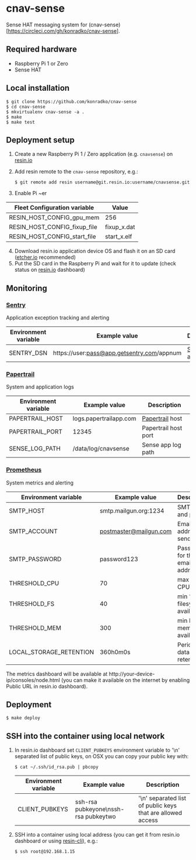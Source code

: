 # cnav-sense
Sense HAT messaging system for (cnav-sense)[https://circleci.com/gh/konradko/cnav-sense].

## Required hardware

* Raspberry Pi 1 or Zero
* Sense HAT

## Local installation

    $ git clone https://github.com/konradko/cnav-sense
    $ cd cnav-sense
    $ mkvirtualenv cnav-sense -a .
    $ make
    $ make test


## Deployment setup

1. Create a new Raspberry Pi 1 / Zero application (e.g. `cnavsense`) on [resin.io](https://dashboard.resin.io/)
2. Add resin remote to the `cnav-sense` repository, e.g.:

    ```
    $ git remote add resin username@git.resin.io:username/cnavsense.git
    ```

3. Enable Pi ~er

| Fleet Configuration variable | Value |
| ------------- | ------------- |
| RESIN_HOST_CONFIG_gpu_mem | 256 |
| RESIN_HOST_CONFIG_fixup_file | fixup_x.dat |
| RESIN_HOST_CONFIG_start_file | start_x.elf |

4. Download resin.io application device OS and flash it on an SD card ([etcher.io](https://www.etcher.io/) recommended)
5. Put the SD card in the Raspberry Pi and wait for it to update (check status on [resin.io](https://dashboard.resin.io/) dashboard)


## Monitoring

### [Sentry](http://www.getsentry.com/)
Application exception tracking and alerting

| Environment variable | Example value | Description
| ------------- | ------------- | ------------- |
| SENTRY_DSN | https://user:pass@app.getsentry.com/appnum | [Sentry](getsentry.com) DSN address |


### [Papertrail](http://www.papertrailapp.com/)
System and application logs

| Environment variable | Example value | Description
| ------------- | ------------- | ------------- |
| PAPERTRAIL_HOST | logs.papertrailapp.com | [Papertrail](papertrailapp.com) host |
| PAPERTRAIL_PORT | 12345 | Papertrail host port |
| SENSE_LOG_PATH | /data/log/cnavsense | Sense app log path |


### [Prometheus](http://www.prometheus.io/)
System metrics and alerting

| Environment variable | Example value | Description
| ------------- | ------------- | ------------- |
| SMTP_HOST | smtp.mailgun.org:1234 | SMTP host and port |
| SMTP_ACCOUNT | postmaster@mailgun.com | Email address to send from |
| SMTP_PASSWORD | password123 | Password for the email address |
| THRESHOLD_CPU | 70 | max % of CPU in use |
| THRESHOLD_FS | 40 | min % of filesystem available |
| THRESHOLD_MEM | 300  | min MB of mem available |
| LOCAL_STORAGE_RETENTION | 360h0m0s | Period of data retention |

The metrics dashboard will be available at http://your-device-ip/consoles/node.html (you can make it available on the internet by enabling Public URL in resin.io dashboard).


## Deployment 

    $ make deploy

## SSH into the container using local network 

1. In resin.io dashboard set `CLIENT_PUBKEYS` environment variable to '\n' separated list of public keys, on OSX you can copy your public key with:
    ```
    $ cat ~/.ssh/id_rsa.pub | pbcopy
    ```
    | Environment variable | Example value | Description
    | ------------- | ------------- | ------------- |
    | CLIENT_PUBKEYS | ssh-rsa pubkeyone\nssh-rsa pubkeytwo | '\n' separated list of public keys that are allowed access |

2. SSH into a container using local address (you can get it from resin.io dashboard or using [resin-cli](https://github.com/resin-io/resin-cli)), e.g.:
    ```
    $ ssh root@192.168.1.15
    ```
